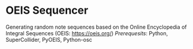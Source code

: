 # OEIS Sequencer
Generating random note sequences based on the Online Encyclopedia of Integral Sequences (OEIS: https://oeis.org/)
*Prerequesits*: Python, SuperCollider, PyOEIS, Python-osc
